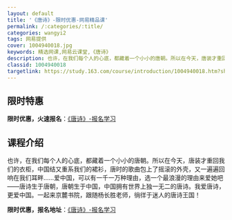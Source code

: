 ```yaml
---
layout: default
title: '《唐诗》-限时优惠-网易精品课'
permalink: /:categories/:title/
categories: wangyi2
tags: 网易提供
cover: 1004940018.jpg
keywords: 精选网课,网易云课堂,《唐诗》
description: 也许，在我们每个人的心底，都藏着一个小小的唐朝。所以在今天，唐装才重回我们的衣柜，中国结又重系我们的裙衫，唐时的歌曲包上
classid: 1004940018
targetlink: https://study.163.com/course/introduction/1004940018.htm?share=1&shareId=1025206652&utm_campaign=share&utm_medium=iphoneShare&utm_source=&utm_u=1025206652
---
```


## 限时特惠

**限时优惠，火速报名**：[《唐诗》-报名学习](https://study.163.com/course/introduction/1004940018.htm?share=1&shareId=1025206652&utm_campaign=share&utm_medium=iphoneShare&utm_source=&utm_u=1025206652)

## 课程介绍

也许，在我们每个人的心底，都藏着一个小小的唐朝。所以在今天，唐装才重回我们的衣柜，中国结又重系我们的裙衫，唐时的歌曲包上了摇滚的外壳，又一遍遍回响在我们耳畔……爱中国，可以有一千一万种理由，选一个最浪漫的理由来爱她吧——唐诗生于唐朝，唐朝生于中国，中国拥有世界上独一无二的唐诗。我爱唐诗，更爱中国。一起来京麓书院，跟随杨长胜老师，徜徉于迷人的唐诗王国！

**限时优惠，报名地址**：[《唐诗》-报名学习](https://study.163.com/course/introduction/1004940018.htm?share=1&shareId=1025206652&utm_campaign=share&utm_medium=iphoneShare&utm_source=&utm_u=1025206652)

